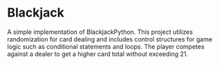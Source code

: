 # Blackjack
A simple implementation of BlackjackPython. This project utilizes randomization for card dealing and includes control structures for game logic such as conditional statements and loops. The player competes against a dealer to get a higher card total without exceeding 21.
